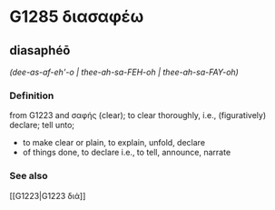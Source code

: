 # G1285 διασαφέω

## diasaphéō

_(dee-as-af-eh'-o | thee-ah-sa-FEH-oh | thee-ah-sa-FAY-oh)_

### Definition

from G1223 and σαφής (clear); to clear thoroughly, i.e., (figuratively) declare; tell unto; 

- to make clear or plain, to explain, unfold, declare
- of things done, to declare i.e., to tell, announce, narrate

### See also

[[G1223|G1223 διά]]
